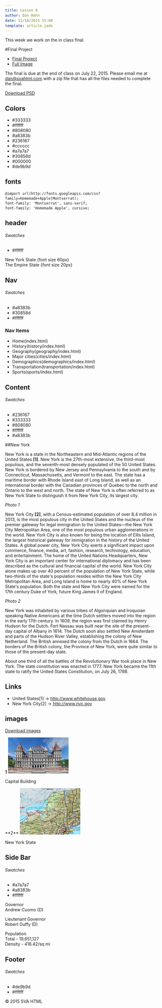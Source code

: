 ```yaml
---
title: Lesson 8
author: Dan Hahn
date: 11/18/2015 15:00
template: article.jade
---
```


This week we work on the in class final.  

<span class="more"></span>

#Final Project

* [Final Project]()
* [Full Image](full.html)

The final is due at the end of class on July 22, 2015.  Please email me at dan@svahtml.com with a zip file that has all the files needed to complete the final.

<a href="summer-2015.psd" class="btn">Download PSD</a>

## Colors

* \#333333
* \#ffffff
* \#808080
* \#a8383b
* \#236167
* \#cccccc
* \#a7a7a7
* \#30858d
* \#000000
* \#de9b9d

## fonts

    @import url(http://fonts.googleapis.com/css?family=Homemade+Apple|Montserrat);
    font-family: 'Montserrat', sans-serif;
    font-family: 'Homemade Apple', cursive;

## header

###### Swatches

* \#ffffff

New York State {font size 60px}<br>
The Empire State {font size 20px}

## Nav

###### Swatches

* \#a8383b
* \#30858d
* \#ffffff

### Nav Items

* Home(index.html)
* History(history/index.html)
* Geography(geography/index.html)
* Major cities(cities/index.html)
* Demographics(demographics/index.html)
* Transportation(transportation/index.html)
* Sports(sports/index.html)

## Content

###### Swatches

* \#236167
* \#333333
* \#808080
* \#ffffff
* \#a8383b

##New York

New York is a state in the Northeastern and Mid-Atlantic regions of the United States **[1]**. New York is the 27th-most extensive, the third-most populous, and the seventh-most densely populated of the 50 United States. New York is bordered by New Jersey and Pennsylvania to the south and by Connecticut, Massachusetts, and Vermont to the east. The state has a maritime border with Rhode Island east of Long Island, as well as an international border with the Canadian provinces of Quebec to the north and Ontario to the west and north. The state of New York is often referred to as New York State to distinguish it from New York City, its largest city.

*Photo 1*

New York City **[2]**, with a Census-estimated population of over 8.4 million in 2013, is the most populous city in the United States and the nucleus of the premier gateway for legal immigration to the United States—the New York City Metropolitan Area, one of the most populous urban agglomerations in the world. New York City is also known for being the location of Ellis Island, the largest historical gateway for immigration in the history of the United States. A global power city, New York City exerts a significant impact upon commerce, finance, media, art, fashion, research, technology, education, and entertainment. The home of the United Nations Headquarters, New York City is an important center for international diplomacy and has been described as the cultural and financial capital of the world. New York City alone makes up over 40 percent of the population of New York State, while two-thirds of the state's population resides within the New York City Metropolitan Area, and Long Island is home to nearly 40% of New York State's population. Both the state and New York City were named for the 17th century Duke of York, future King James II of England.

*Photo 2*

New York was inhabited by various tribes of Algonquian and Iroquoian speaking Native Americans at the time Dutch settlers moved into the region in the early 17th century. In 1609, the region was first claimed by Henry Hudson for the Dutch. Fort Nassau was built near the site of the present-day capital of Albany in 1614. The Dutch soon also settled New Amsterdam and parts of the Hudson River Valley, establishing the colony of New Netherland. The British annexed the colony from the Dutch in 1664. The borders of the British colony, the Province of New York, were quite similar to those of the present-day state.

About one third of all the battles of the Revolutionary War took place in New York. The state constitution was enacted in 1777. New York became the 11th state to ratify the United States Constitution, on July 26, 1788.

## Links

* United States[1] -> http://www.whitehouse.gov
* New York City[2] -> http://www.nyc.gov

## images

<a href="images.zip" class="btn">Download images</a>

**1**
<img src="images/index1.jpg" alt="">
<p>Capital Building</p>
**2**
<img src="images/index2.jpg" alt="">
<p>New York State</p>

## Side Bar

###### Swatches

* \#a7a7a7
* \#a8383b
* \#ffffff


Governor<br>
Andrew Cuomo (D)

Lieutenant Governor<br>
Robert Duffy (D)

Population<br>
Total - 19,651,127<br>
Density - 416.42/sq mi

## Footer

###### Swatches

* \#de9b9d
* \#ffffff

© 2015 SVA HTML
